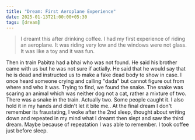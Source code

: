 ```yaml
---
title: "Dream: First Aeroplane Experience"
date: 2025-01-13T21:00:00+05:30
tags: [dream]
---
```

> I dreamt this after drinking coffee. 
I had my first experience of riding  an aeroplane.  It was riding very low and the windows were not glass.  It was like a toy and it was fun. 

Then in train Pabitra had a bhai who was not found. He said his brother came with us but he was not sure if actially. He said that he would say that he is dead and instructed us to make a fake dead body to show in case. I once heard someone crying and calling "dada" but cannot figure out from where and who it was. Trying to find, we found the snake. The snake was scaring an animal which was neither dog not a cat, rather a mixture of two. There was a snake in the train. Actually two. Some people caught it. I also hold it in my hands and didn't let it bite me.. 
At the final dream I don't remember its fraustating, 
I woke after the 2nd sleep, thought about writing down and repeated in my mind what I dreamt then slept and saw the third dream. Maybe because of repeatation I was able to remember. 
I took coffee just before sleep. 
